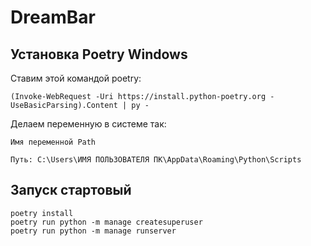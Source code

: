 # DreamBar

## Установка Poetry Windows

Ставим этой командой poetry:
```shell
(Invoke-WebRequest -Uri https://install.python-poetry.org -UseBasicParsing).Content | py -
```
Делаем переменную в системе так:

```shell
Имя переменной Path  

Путь: C:\Users\ИМЯ ПОЛЬЗОВАТЕЛЯ ПК\AppData\Roaming\Python\Scripts
```

## Запуск стартовый  
```shell
poetry install
poetry run python -m manage createsuperuser
poetry run python -m manage runserver
```